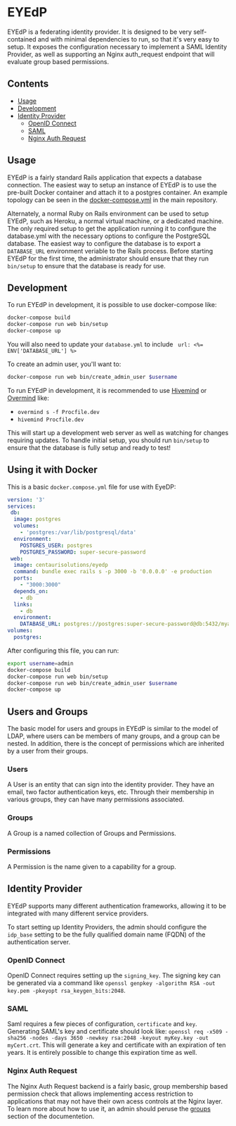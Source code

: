 # EYEdP

EYEdP is a federating identity provider. It is designed to be very self-contained and with minimal dependencies to run, so that it's very easy to setup. It exposes the configuration necessary to implement a SAML Identity Provider, as well as supporting an Nginx auth_request endpoint that will evaluate group based permissions.

## Contents

- [Usage](#usage)
- [Development](#development)
- [Identity Provider](#identity-provider)
  + [OpenID Connect](#openid-connect)
  + [SAML](#saml)
  + [Nginx Auth Request](#nginx-auth-request)

## Usage

EYEdP is a fairly standard Rails application that expects a database connection. The easiest way to setup an instance of EYEdP is to use the pre-built Docker container and attach it to a postgres container. An example topology can be seen in the [docker-compose.yml](./docker-compose.yml) in the main repository.

Alternately, a normal Ruby on Rails environment can be used to setup EYEdP, such as Heroku, a normal virtual machine, or a dedicated machine. The only required setup to get the application running it to configure the database.yml with the necessary options to configure the PostgreSQL database. The easiest way to configure the database is to export a `DATABASE_URL` environment veriable to the Rails process. Before starting EYEdP for the first time, the administrator should ensure that they run `bin/setup` to ensure that the database is ready for use.

## Development

To run EYEdP in development, it is possible to use docker-compose like:

```bash
docker-compose build
docker-compose run web bin/setup
docker-compose up
```

You will also need to update your `database.yml` to include `
  url: <%= ENV['DATABASE_URL'] %>`

To create an admin user, you'll want to:

```bash
docker-compose run web bin/create_admin_user $username
```

To run EYEdP in development, it is recommended to use [Hivemind](https://github.com/DarthSim/hivemind) or [Overmind](https://github.com/DarthSim/overmind) like:

- `overmind s -f Procfile.dev`
- `hivemind Procfile.dev`

This will start up a development web server as well as watching for changes requiring updates. To handle initial setup, you should run `bin/setup` to ensure that the database is fully setup and ready to test!

## Using it with Docker

This is a basic `docker.compose.yml` file for use with EyeDP:

```yaml
version: '3'
services:
 db:
  image: postgres
  volumes:
    - 'postgres:/var/lib/postgresql/data'
  environment:
    POSTGRES_USER: postgres
    POSTGRES_PASSWORD: super-secure-password
 web:
  image: centaurisolutions/eyedp
  command: bundle exec rails s -p 3000 -b '0.0.0.0' -e production
  ports:
    - "3000:3000"
  depends_on:
    - db
  links:
    - db
  environment:
    DATABASE_URL: postgres://postgres:super-secure-password@db:5432/myapp_development
volumes:
  postgres:
```

After configuring this file, you can run:

```bash
export username=admin
docker-compose build
docker-compose run web bin/setup
docker-compose run web bin/create_admin_user $username
docker-compose up
```

## Users and Groups

The basic model for users and groups in EYEdP is similar to the model of LDAP, where users can be members of many groups, and a group can be nested. In addition, there is the concept of permissions which are inherited by a user from their groups.

### Users

A User is an entity that can sign into the identity provider. They have an email, two factor authentication keys, etc. Through their membership in various groups, they can have many permissions associated.

### Groups

A Group is a named collection of Groups and Permissions.

### Permissions

A Permission is the name given to a capability for a group.

## Identity Provider

EYEdP supports many different authentication frameworks, allowing it to be integrated with many different service providers.

To start setting up Identity Providers, the admin should configure the `idp_base` setting to be the fully qualified domain name (FQDN) of the authentication server.

### OpenID Connect

OpenID Connect requires setting up the  `signing_key`. The signing key can be generated via a command like `openssl genpkey -algorithm RSA -out key.pem -pkeyopt rsa_keygen_bits:2048`. 

### SAML

Saml requires a few pieces of configuration, `certificate` and `key`. Generating SAML's key and certificate should look like: `openssl req -x509 -sha256 -nodes -days 3650 -newkey rsa:2048 -keyout myKey.key -out myCert.crt`. This will generate a key and certificate with an expiration of ten years. It is entirely possible to change this expiration time as well. 

### Nginx Auth Request

The Nginx Auth Request backend is a fairly basic, group membership based permission check that allows implementing access restriction to applications that may not have their own acess controls at the Nginx layer. To learn more about how to use it, an admin should peruse the [groups](#groups) section of the documentetion.
